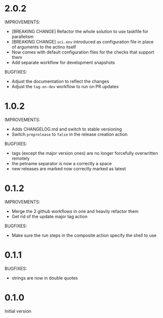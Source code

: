 # 2.0.2

IMPROVEMENTS:

* [BREAKING CHANGE] Refactor the whole solution to use 
taskfile for parallelism
* [BREAKING CHANGE] `uci.env` introduced as configuration file
in place of arguments to the actino itself
* Now comes with default configuration files for the checks
that support them
* Add separate workflow for development snapshots

BUGFIXES:

* Adjust the documentation to reflect the changes
* Adjust the `tag-on-dev` workflow to run on PR updates

# 1.0.2

IMPROVEMENTS:

* Adds CHANGELOG.md and switch to stable versioning
* Switch `preprelease` to `false` in the release creation action

BUGFIXES:

* tags (except the major version ones) are no longer
forcefully overwritten remotely
* the petname separator is now a correctly a space
* new releases are marked now correctly marked as latest

# 0.1.2

IMPROVEMENTS:

* Merge the 2 github workflows in one and heavily refactor them
* Get rid of the update major tag action

BUGFIXES:

* Make sure the run steps in the composite action specify the shell to use

# 0.1.1

BUGFIXES:

* strings are now in double quotes

# 0.1.0

Initial version
